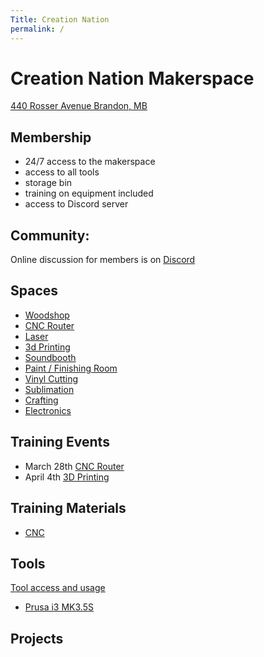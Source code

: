 ```yaml
---
Title: Creation Nation
permalink: /
---
```


# Creation Nation Makerspace
[440 Rosser Avenue
Brandon, MB](https://maps.app.goo.gl/kUVzckG4yBWrfiLQA)

## Membership
- 24/7 access to the makerspace
- access to all tools
- storage bin
- training on equipment included
- access to Discord server

## Community: 
Online discussion for members is on [Discord](https://discord.com/channels/542188140220383261/)

## Spaces
- [Woodshop](./spaces/woodshop.md)
- [CNC Router](./spaces/cnc.md)
- [Laser](./spaces/laser.md)
- [3d Printing](./spaces/3dprinting.md)
- [Soundbooth](./spaces/soundbooth.md)
- [Paint / Finishing Room](./spaces/paint.md)
- [Vinyl Cutting](./spaces/vinyl.md)
- [Sublimation](./spaces/sublimation.md)
- [Crafting](./spaces/crafting.md)
- [Electronics](/spaces/electronics.md)


## Training Events
- March 28th [CNC Router](https://discord.gg/jDxaVjFn?event=1204242756118257685)
- April 4th [3D Printing](https://discord.gg/jDxaVjFn?event=1219308551122452612)

## Training Materials
- [CNC](/training/cnc)

## Tools
[Tool access and usage](./tools/tools.md)
- [Prusa i3 MK3.5S](./tools/prusaMk3.md)


## Projects